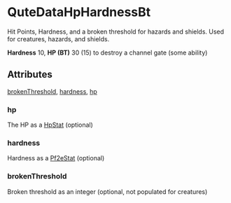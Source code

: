 # QuteDataHpHardnessBt

Hit Points, Hardness, and a broken threshold for hazards and shields. Used for creatures, hazards, and shields.

**Hardness** 10, **HP (BT)** 30 (15) to destroy a channel gate (some ability)

## Attributes

[brokenThreshold](#brokenthreshold), [hardness](#hardness), [hp](#hp)


### hp

The HP as a [HpStat](QuteDataHpHardnessBt/HpStat.md) (optional)

### hardness

Hardness as a [Pf2eStat](Pf2eTypeReader/Pf2eStat.md) (optional)

### brokenThreshold

Broken threshold as an integer (optional, not populated for creatures)
